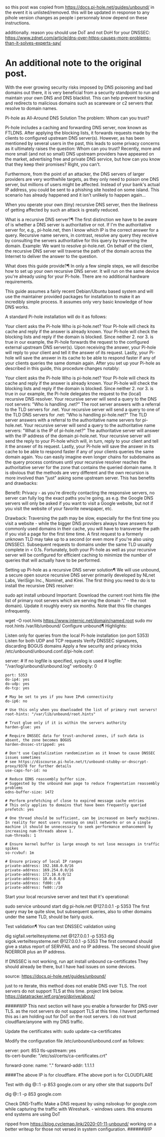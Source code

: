 so this post was copied from https://docs.pi-hole.net/guides/unbound/ in the event it is unlisted/removed. this will be updated in response to any pihole version changes as people i personnaly know depend on these instructions.

additionally. reason you should use DoT and not DoH for your DNSSEC:
https://www.zdnet.com/article/dns-over-https-causes-more-problems-than-it-solves-experts-say/


An additional note to the original post. 
==========================================
With the ever growing security risks imposed by DNS poisoning and bad domains out there, it is very beneficial from a security standpoint to run and maintain your own DNS and DNS blacklist. This can help prevent tracking and redirects to malicious domains such as scareware or c2 servers that resolve to domain names.




Pi-hole as All-Around DNS Solution
The problem: Whom can you trust?


Pi-hole includes a caching and forwarding DNS server, now known as FTLDNS. After applying the blocking lists, it forwards requests made by the clients to configured upstream DNS server(s). However, as has been mentioned by several users in the past, this leads to some privacy concerns as it ultimately raises the question: Whom can you trust? Recently, more and more small (and not so small) DNS upstream providers have appeared on the market, advertising free and private DNS service, but how can you know that they keep their promises? Right, you can't.

Furthermore, from the point of an attacker, the DNS servers of larger providers are very worthwhile targets, as they only need to poison one DNS server, but millions of users might be affected. Instead of your bank's actual IP address, you could be sent to a phishing site hosted on some island. This scenario has already happened and it isn't unlikely to happen again...

When you operate your own (tiny) recursive DNS server, then the likeliness of getting affected by such an attack is greatly reduced.

What is a recursive DNS server?¶
The first distinction we have to be aware of is whether a DNS server is authoritative or not. If I'm the authoritative server for, e.g., pi-hole.net, then I know which IP is the correct answer for a query. Recursive name servers, in contrast, resolve any query they receive by consulting the servers authoritative for this query by traversing the domain. Example: We want to resolve pi-hole.net. On behalf of the client, the recursive DNS server will traverse the path of the domain across the Internet to deliver the answer to the question.

What does this guide provide?¶
In only a few simple steps, we will describe how to set up your own recursive DNS server. It will run on the same device you're already using for your Pi-hole. There are no additional hardware requirements.

This guide assumes a fairly recent Debian/Ubuntu based system and will use the maintainer provided packages for installation to make it an incredibly simple process. It assumes only very basic knowledge of how DNS works.

A standard Pi-hole installation will do it as follows:

Your client asks the Pi-hole Who is pi-hole.net?
Your Pi-hole will check its cache and reply if the answer is already known.
Your Pi-hole will check the blocking lists and reply if the domain is blocked.
Since neither 2. nor 3. is true in our example, the Pi-hole forwards the request to the configured external upstream DNS server(s).
Upon receiving the answer, your Pi-hole will reply to your client and tell it the answer of its request.
Lastly, your Pi-hole will save the answer in its cache to be able to respond faster if any of your clients queries the same domain again.
After you set up your Pi-hole as described in this guide, this procedure changes notably:

Your client asks the Pi-hole Who is pi-hole.net?
Your Pi-hole will check its cache and reply if the answer is already known.
Your Pi-hole will check the blocking lists and reply if the domain is blocked.
Since neither 2. nor 3. is true in our example, the Pi-hole delegates the request to the (local) recursive DNS resolver.
Your recursive server will send a query to the DNS root servers: "Who is handling .net?"
The root server answers with a referral to the TLD servers for .net.
Your recursive server will send a query to one of the TLD DNS servers for .net: "Who is handling pi-hole.net?"
The TLD server answers with a referral to the authoritative name servers for pi-hole.net.
Your recursive server will send a query to the authoritative name servers: "What is the IP of pi-hole.net?"
The authoritative server will answer with the IP address of the domain pi-hole.net.
Your recursive server will send the reply to your Pi-hole which will, in turn, reply to your client and tell it the answer of its request.
Lastly, your Pi-hole will save the answer in its cache to be able to respond faster if any of your clients queries the same domain again.
You can easily imagine even longer chains for subdomains as the query process continues until your recursive resolver reaches the authoritative server for the zone that contains the queried domain name. It is obvious that the methods are very different and the own recursion is more involved than "just" asking some upstream server. This has benefits and drawbacks:

Benefit: Privacy - as you're directly contacting the responsive servers, no server can fully log the exact paths you're going, as e.g. the Google DNS servers will only be asked if you want to visit a Google website, but not if you visit the website of your favorite newspaper, etc.

Drawback: Traversing the path may be slow, especially for the first time you visit a website - while the bigger DNS providers always have answers for commonly used domains in their cache, you will have to transverse the path if you visit a page for the first time time. A first request to a formerly unknown TLD may take up to a second (or even more if you're also using DNSSEC). Subsequent requests to domains under the same TLD usually complete in < 0.1s. Fortunately, both your Pi-hole as well as your recursive server will be configured for efficient caching to minimize the number of queries that will actually have to be performed.

Setting up Pi-hole as a recursive DNS server solution¶
We will use unbound, a secure open source recursive DNS server primarily developed by NLnet Labs, VeriSign Inc., Nominet, and Kirei. The first thing you need to do is to install the recursive DNS resolver:


sudo apt install unbound
Important: Download the current root hints file (the list of primary root servers which are serving the domain "." - the root domain). Update it roughly every six months. Note that this file changes infrequently.


wget -O root.hints https://www.internic.net/domain/named.root
sudo mv root.hints /var/lib/unbound/
Configure unbound¶
Highlights:

Listen only for queries from the local Pi-hole installation (on port 5353)
Listen for both UDP and TCP requests
Verify DNSSEC signatures, discarding BOGUS domains
Apply a few security and privacy tricks
/etc/unbound/unbound.conf.d/pi-hole.conf:


server:
    # If no logfile is specified, syslog is used
    # logfile: "/var/log/unbound/unbound.log"
    verbosity: 0

    port: 5353
    do-ip4: yes
    do-udp: yes
    do-tcp: yes

    # May be set to yes if you have IPv6 connectivity
    do-ip6: no

    # Use this only when you downloaded the list of primary root servers!
    root-hints: "/var/lib/unbound/root.hints"

    # Trust glue only if it is within the servers authority
    harden-glue: yes

    # Require DNSSEC data for trust-anchored zones, if such data is absent, the zone becomes BOGUS
    harden-dnssec-stripped: yes

    # Don't use Capitalization randomization as it known to cause DNSSEC issues sometimes
    # see https://discourse.pi-hole.net/t/unbound-stubby-or-dnscrypt-proxy/9378 for further details
    use-caps-for-id: no

    # Reduce EDNS reassembly buffer size.
    # Suggested by the unbound man page to reduce fragmentation reassembly problems
    edns-buffer-size: 1472

    # Perform prefetching of close to expired message cache entries
    # This only applies to domains that have been frequently queried
    prefetch: yes

    # One thread should be sufficient, can be increased on beefy machines. In reality for most users running on small networks or on a single machine it should be unnecessary to seek performance enhancement by increasing num-threads above 1.
    num-threads: 1

    # Ensure kernel buffer is large enough to not lose messages in traffic spikes
    so-rcvbuf: 1m

    # Ensure privacy of local IP ranges
    private-address: 192.168.0.0/16
    private-address: 169.254.0.0/16
    private-address: 172.16.0.0/12
    private-address: 10.0.0.0/8
    private-address: fd00::/8
    private-address: fe80::/10
Start your local recursive server and test that it's operational:


sudo service unbound start
dig pi-hole.net @127.0.0.1 -p 5353
The first query may be quite slow, but subsequent queries, also to other domains under the same TLD, should be fairly quick.

Test validation¶
You can test DNSSEC validation using


dig sigfail.verteiltesysteme.net @127.0.0.1 -p 5353
dig sigok.verteiltesysteme.net @127.0.0.1 -p 5353
The first command should give a status report of SERVFAIL and no IP address. The second should give NOERROR plus an IP address.

If DNSSEC is not working, run 
apt install unbound ca-certificates
They should already be there, but I have had issues on some devices.


source: https://docs.pi-hole.net/guides/unbound/

just to re iterate, this method does not enable DNS over TLS. The root servers do not support TLS at this time. project link below.
https://datatracker.ietf.org/wg/dprive/about/

#####WIP
This next section will have you enable a forwarder for DNS over TLS. as the root servers do not support TLS at this time.
I havent performed this as i am holding out for DoT on the root servers. I do not trust cloudflare/anyone with my DNS traffic.


Update the certificates with: sudo update-ca-certificates

Modify the configuration file /etc/unbound/unbound.conf as follows:

server:
    port: 853
    tls-upstream: yes                                          
    tls-cert-bundle: "/etc/ssl/certs/ca-certificates.crt"

forward-zone:
    name: "."
    forward-addr: 1.1.1.1
    
    


####The above IP is for cloudflare.
#The above port is for CLOUDFLARE

Test with dig @::1 -p 853 google.com or any other site that supports DoT

dig @::1 -p 853 google.com


Check DNS-Traffic
Make a DNS request by using nslookup for google.com while capturing the traffic with Wireshark. - windows users. this ensures end systems are using DoT

ripped from https://blog.cyclemap.link/2020-01-11-unbound/
working on a better writeup for those not versed in system configuration.
######WIP
